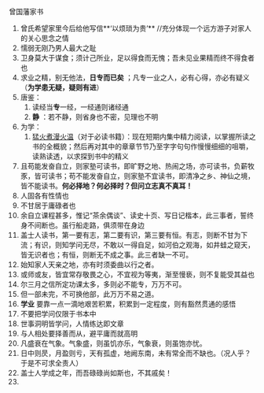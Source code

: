 曾国藩家书 

1. 曾氏希望家里今后给他写信**‘以烦琐为贵’** //充分体现一个远方游子对家人的关心思念之情
2. 懦弱无刚乃男人最大之耻
3. 卫身莫大于谋食；须计己所业，足以得食而无愧；吾未见业果精而终不得食者也
4. 求业之精，别无他法，**日专而已矣** ；凡专一业之人，必有心得，亦必有疑义（**为学患无疑，疑则有进**）
5. 唐鉴：
   1. 读经当**专**一经，一经通则诸经通 
   2. **静** ：若不静，则省身也不密，见理也不明
6. 为学：
   1. <u>猛火煮漫火温</u>（对于必读书籍）：现在短期内集中精力阅读，以掌握所读之书的全概貌；然后再对其中的章章节节乃至字字句句作慢慢细细的咀嚼，读熟读透，以求探到书中的精义
7. 且苟能发奋自立，则家塾可读书，即旷野之地、热闹之场，亦可读书，负薪牧豕，皆可读书；苟不能发奋自立，则家塾不宜读书，即清净之乡、神仙之境，皆不能读书。**何必择地？何必择时？但问立志真不真耳！**
8. 人固各有性情也
9. 不甘居于庸碌者也
10. 余自立课程甚多，惟记“茶余偶谈”、读史十页、写日记楷本，此三事者，誓终身不间断也。虽行船走路，俱须带在身边
11. 盖士人读书，第一要有志，第二要有识，第三要有恒。有志，则断不甘为下流；有识，则知学问无尽，不敢以一得自足，如河伯之观海，如井蛙之窥天，皆无识者也；有恒，则断无不成之事。此三者缺一不可。
12. 始知家人天亲之地，亦有时须委曲以行之者。
13. 或师或友，皆宜常存敬畏之心，不宜视为等夷，渐至慢亵，则不复能受其益也
14. 尔三月之信所定功课太多，多则必不能专，万万不可。
15. 但一部未完，不可换他部，此万万不易之道。
16. **学业** 要靠一点一滴地艰苦积累，积累到一定程度，则有豁然贯通的感悟
17. 不要把学问仅限于书本中
18. 世事洞明皆学问，人情练达即文章
19. 与人相处要择善而从，避平庸而就高明
20. 凡盛衰在气象。气象盛，则虽饥亦乐，气象衰，则虽饱亦忧。
21. 日中则昃，月盈则亏，天有孤虚，地阙东南，未有常全而不缺也。（况人乎？于是不可求全责人）
22. 盖士人学成之年，而吾碌碌尚如斯也，不其戚矣！
23. ​